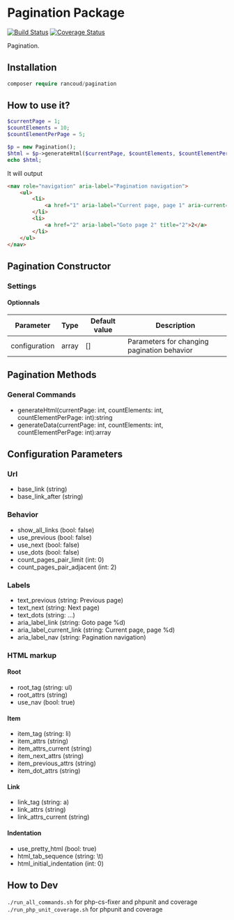 # Pagination Package

[![Build Status](https://travis-ci.org/rancoud/Pagination.svg?branch=master)](https://travis-ci.org/rancoud/Pagination) [![Coverage Status](https://coveralls.io/repos/github/rancoud/Pagination/badge.svg?branch=master)](https://coveralls.io/github/rancoud/Pagination?branch=master)

Pagination.  

## Installation
```php
composer require rancoud/pagination
```

## How to use it?
```php
$currentPage = 1;
$countElements = 10;
$countElementPerPage = 5;

$p = new Pagination();
$html = $p->generateHtml($currentPage, $countElements, $countElementPerPage);
echo $html;
```
It will output
```html
<nav role="navigation" aria-label="Pagination navigation">
	<ul>
		<li>
			<a href="1" aria-label="Current page, page 1" aria-current="true" title="1">1</a>
		</li>
		<li>
			<a href="2" aria-label="Goto page 2" title="2">2</a>
		</li>
	</ul>
</nav>
```

## Pagination Constructor
### Settings
#### Optionnals
| Parameter | Type | Default value | Description |
| --- | --- | --- | --- |
| configuration | array | [] | Parameters for changing pagination behavior |

## Pagination Methods
### General Commands  
* generateHtml(currentPage: int, countElements: int, countElementPerPage: int):string  
* generateData(currentPage: int, countElements: int, countElementPerPage: int):array  

## Configuration Parameters

### Url
* base_link (string)
* base_link_after (string)

### Behavior
* show_all_links (bool: false)
* use_previous (bool: false)
* use_next (bool: false)
* use_dots (bool: false)
* count_pages_pair_limit (int: 0)
* count_pages_pair_adjacent (int: 2)

### Labels
* text_previous (string: Previous page)
* text_next (string: Next page)
* text_dots (string: &hellip;)
* aria_label_link (string: Goto page %d)
* aria_label_current_link (string: Current page, page %d)
* aria_label_nav (string: Pagination navigation)

### HTML markup
#### Root
* root_tag (string: ul)
* root_attrs (string)
* use_nav (bool: true)

#### Item
* item_tag (string: li)
* item_attrs (string)
* item_attrs_current (string)
* item_next_attrs (string)
* item_previous_attrs (string)
* item_dot_attrs (string)

#### Link
* link_tag (string: a)
* link_attrs (string)
* link_attrs_current (string)

#### Indentation
* use_pretty_html (bool: true)
* html_tab_sequence (string: \t)
* html_initial_indentation (int: 0)

## How to Dev
`./run_all_commands.sh` for php-cs-fixer and phpunit and coverage  
`./run_php_unit_coverage.sh` for phpunit and coverage  